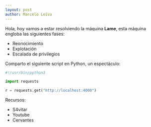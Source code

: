 ```yaml
---
layout: post
author: Marcelo Leiva
---
```


Hola, hoy vamos a estar resolviendo la máquina **Lame**, esta máquina engloba las siguientes fases:

* Reonocimiento
* Explotación
* Escalada de privilegios

Comparto el siguiente script en Python, un espectáculo:

```python
#!/usr/bin/python3

import requests

r = requests.get("http://localhost:4000")
```

Recursos:
* S4vitar
* Youtube
* Cervantes